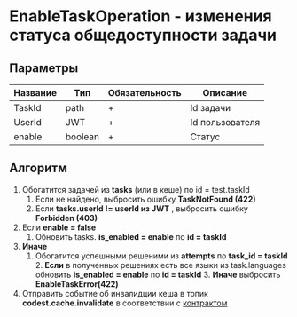 # EnableTaskOperation - изменения статуса общедоступности задачи

## Параметры

| Название | Тип     | Обязательность | Описание        |
|----------|---------|----------------|-----------------|
| TaskId   | path    | +              | Id задачи       |
| UserId   | JWT     | +              | Id пользователя |
| enable   | boolean | +              | Статус          |

## Алгоритм

1. Обогатится задачей из **tasks** (или в кеше) по id = test.taskId
   1. Если не найдено, выбросить ошибку **TaskNotFound (422)**
   2. Если **tasks.userId != userId из JWT** , выбросить ошибку **Forbidden (403)**
2. Если **enable = false**
   1. Обновить tasks. **is_enabled = enable** по **id = taskId**
3. **Иначе** 
   1. Обогатится успешными решеними из **attempts** по **task_id = taskId**
      2. **Если** в полученных решениях есть все языки из task.languages обновить **is_enabled = enable** по **id = taskId**
      3. **Иначе** выбросить **EnableTaskError(422)**
4. Отправить событие об инвалидции кеша в топик **codest.cache.invalidate** в cоответствии с [контрактом](../events/CacheInvalidateEvent.md)